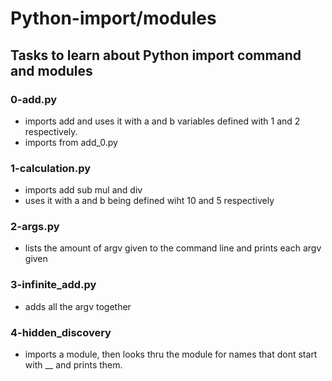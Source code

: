 # Python-import/modules
## Tasks to learn about Python import command and modules

### 0-add.py
- imports add and uses it with a and b variables defined with 1 and 2 respectively.
- imports from add_0.py

### 1-calculation.py
- imports add sub mul and div
- uses it with a and b being defined wiht 10 and 5 respectively

### 2-args.py
- lists the amount of argv given to the command line and prints each argv given

### 3-infinite_add.py
- adds all the argv together

### 4-hidden_discovery
- imports a module, then looks thru the module for names that dont start with __ and prints them.